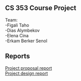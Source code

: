 ## CS 353 Course Project

Team:<br />
-Figali Taho <br />
-Dias Alymbekov <br />
-Elena Cina <br />
-Erkam Berker Senol <br />

## Reports

[Project proposal report](https://github.com/ebsenol/fara.github.io/blob/master/database-proposal.pdf)
<br />
[Project design report](https://github.com/ebsenol/fara.github.io/blob/master/project-design-report.pdf)
